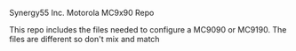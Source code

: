 Synergy55 Inc.  Motorola MC9x90 Repo

This repo includes the files needed to configure a MC9090 or MC9190.  The files are different so don't mix and match
